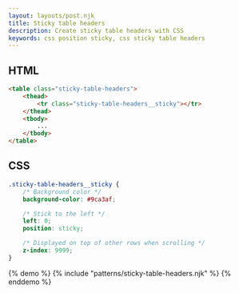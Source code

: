 ```yaml
---
layout: layouts/post.njk
title: Sticky table headers
description: Create sticky table headers with CSS
keywords: css position sticky, css sticky table headers
---
```


## HTML

```html
<table class="sticky-table-headers">
    <thead>
        <tr class="sticky-table-headers__sticky"></tr>
    </thead>
    <tbody>
        ...
    </tbody>
</table>
```

## CSS

```css
.sticky-table-headers__sticky {
    /* Background color */
    background-color: #9ca3af;

    /* Stick to the left */
    left: 0;
    position: sticky;

    /* Displayed on top of other rows when scrolling */
    z-index: 9999;
}
```

{% demo %}
{% include "patterns/sticky-table-headers.njk" %}
{% enddemo %}
